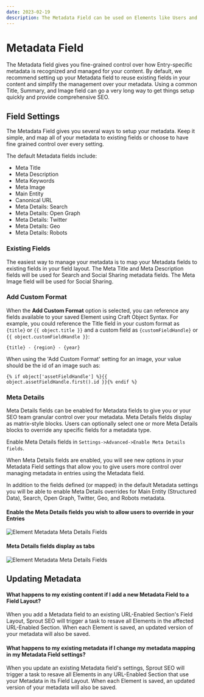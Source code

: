 ```yaml
---
date: 2023-02-19
description: The Metadata Field can be used on Elements like Users and Tags, that do not support URLs by default.
---
```


# Metadata Field

The Metadata field gives you fine-grained control over how Entry-specific metadata is recognized and managed for your content. By default, we recommend setting up your Metadata field to reuse existing fields in your content and simplify the management over your metadata. Using a common Title, Summary, and Image field can go a very long way to get things setup quickly and provide comprehensive SEO.

## Field Settings

The Metadata Field gives you several ways to setup your metadata. Keep it simple, and map all of your metadata to existing fields or choose to have fine grained control over every setting.

The default Metadata fields include:

- Meta Title
- Meta Description
- Meta Keywords
- Meta Image
- Main Entity
- Canonical URL
- Meta Details: Search
- Meta Details: Open Graph
- Meta Details: Twitter
- Meta Details: Geo
- Meta Details: Robots

### Existing Fields

The easiest way to manage your metadata is to map your Metadata fields to existing fields in your field layout. The Meta Title and Meta Description fields will be used for Search and Social Sharing metadata fields. The Meta Image field will be used for Social Sharing.

### Add Custom Format

When the **Add Custom Format** option is selected, you can reference any fields available to your saved Element using Craft Object Syntax. For example, you could reference the Title field in your custom format as `{title}` or <span v-pre>`{{ object.title }}`</span> and a custom field as `{customFieldHandle}` or <span v-pre>`{{ object.customFieldHandle }}`</span>:

``` twig
{title} - {region} - {year} 
```

When using the 'Add Custom Format' setting for an image, your value should be the id of an image such as:

``` twig
{% if object['assetFieldHandle'] %}{{ object.assetFieldHandle.first().id }}{% endif %}
```

### Meta Details

Meta Details fields can be enabled for Metadata fields to give you or your SEO team granular control over your metadata. Meta Details fields display as matrix-style blocks. Users can optionally select one or more Meta Details blocks to override any specific fields for a metadata type.

Enable Meta Details fields in `Settings->Advanced->Enable Meta Details fields`.

When Meta Details fields are enabled, you will see new options in your Metadata Field settings that allow you to give users more control over managing metadata in entries using the Metadata field.

In addition to the fields defined (or mapped) in the default Metadata settings you will be able to enable Meta Details overrides for Main Entity (Structured Data), Search, Open Graph, Twitter, Geo, and Robots metadata.

#### Enable the Meta Details fields you wish to allow users to override in your Entries

![Element Metadata Meta Details Fields](./assets/images/seo/element-metadata-field-meta-details.png)

#### Meta Details fields display as tabs

![Element Metadata Meta Details Fields](./assets/images/seo/field-layout-editable-fields.png)

## Updating Metadata

#### What happens to my existing content if I add a new Metadata Field to a Field Layout?

When you add a Metadata field to an existing URL-Enabled Section's Field Layout, Sprout SEO will trigger a task to resave all Elements in the affected URL-Enabled Section. When each Element is saved, an updated version of your metadata will also be saved.

#### What happens to my existing metadata if I change my metadata mapping in my Metadata Field settings?

When you update an existing Metadata field's settings, Sprout SEO will trigger a task to resave all Elements in any URL-Enabled Section that use your Metadata in its Field Layout. When each Element is saved, an updated version of your metadata will also be saved.
